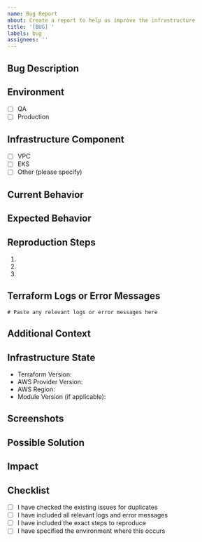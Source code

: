 ```yaml
---
name: Bug Report
about: Create a report to help us improve the infrastructure
title: '[BUG] '
labels: bug
assignees: ''
---
```


## Bug Description
<!-- A clear and concise description of what the bug is -->

## Environment
- [ ] QA
- [ ] Production

## Infrastructure Component
- [ ] VPC
- [ ] EKS
- [ ] Other (please specify)

## Current Behavior
<!-- A clear and concise description of what is currently happening -->

## Expected Behavior
<!-- A clear and concise description of what you expected to happen -->

## Reproduction Steps
1.
2.
3.

## Terraform Logs or Error Messages
```hcl
# Paste any relevant logs or error messages here
```

## Additional Context
<!-- Add any other context about the problem here -->

## Infrastructure State
- Terraform Version:
- AWS Provider Version:
- AWS Region:
- Module Version (if applicable):

## Screenshots
<!-- If applicable, add screenshots to help explain your problem -->

## Possible Solution
<!-- Optional: Suggest a fix/reason for the bug -->

## Impact
<!-- Describe the impact of this bug on the infrastructure/application -->

## Checklist
- [ ] I have checked the existing issues for duplicates
- [ ] I have included all relevant logs and error messages
- [ ] I have included the exact steps to reproduce
- [ ] I have specified the environment where this occurs
